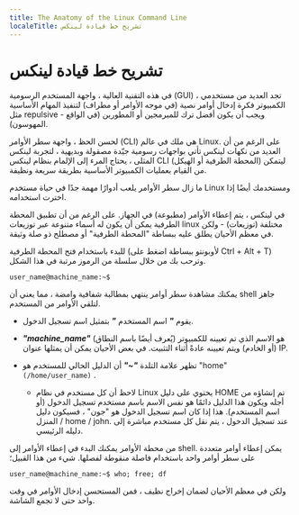 ```yaml
---
title: The Anatomy of the Linux Command Line
localeTitle: تشريح خط قيادة لينكس
---
```

# تشريح خط قيادة لينكس

في هذه التقنية العالية ، واجهة المستخدم الرسومية (GUI) ، تجد العديد من مستخدمي الكمبيوتر فكرة إدخال أوامر نصية (في موجه الأوامر أو مطراف) لتنفيذ المهام الأساسية مثل repulsive - ويجب أن يكون أفضل ترك للمبرمجين أو المطورين (في الواقع المهوسون).

لحسن الحظ ، واجهة سطر الأوامر (CLI) هي ملك في عالم Linux. على الرغم من أن العديد من نكهات لينكس تأتي بواجهات رسومية جيّدة مصقولة وبديهية ، لتجربة لينكس المثلى ، يحتاج المرء إلى الإلمام بنظام لينكس CLI (المحطة الطرفية أو الهيكل) ليتمكن من القيام بعمليات الكمبيوتر الأساسية بطريقة سريعة ونظيفة.

ما زال سطر الأوامر يلعب أدوارًا مهمة جدًا في حياة مستخدم Linux ومستخدمك أيضًا إذا اخترت استخدامه.

في لينكس ، يتم إعطاء الأوامر (مطبوعة) في الجهاز. على الرغم من أن تطبيق المحطة الطرفية يمكن أن يكون له أسماء متنوعة عبر توزيعات linux مختلفة (توزيعات) - ولكن في معظم الأحيان يطلق عليه ببساطة "المحطة الطرفية" أو مصطلح ذو صلة وثيقة.

للبدء باستخدام فتح المحطة الطرفية (لأوبونتو ببساطة اضغط على Ctrl + Alt + T) وترحب بك من خلال سلسلة من الرموز مرتبة في هذا الشكل.

 `user_name@machine_name:~$ 
` 

يمكنك مشاهدة سطر أوامر ينتهي بمطالبة شفافية وامضة ، مما يعني أن shell جاهز لتلقي الأوامر من المستخدم.

*   يقوم **_"_** اسم المستخدم **_"_** بتمثيل اسم تسجيل الدخول.
    
*   **_"machine\_name"_** (يُعرف أيضًا باسم النطاق) هو الاسم الذي تم تعيينه للكمبيوتر (أو الخادم) ويتم تعيينه عادةً أثناء التثبيت. في بعض الأحيان يمكن أن يمثلها عنوان IP.
    
*   تظهر علامة التلدة **_"~"_** أن الدليل الحالي للمستخدم هو "home" `(/home/user_name)` .
    
    *   لاحظ أن كل مستخدم في نظام Linux يحتوي على دليل HOME تم إنشاؤه من أجله ويكون هذا الدليل دائمًا هو نفس الاسم باسم مستخدم تسجيل الدخول (أو اسم المستخدم). هذا إذا كان اسم تسجيل الدخول هو "جون" ، فسيكون دليل المنزل / home / john. عند تسجيل الدخول ، يتم نقل كل مستخدم مباشرة إلى دليله الرئيسي.

من محطة الأوامر يمكنك البدء في إعطاء الأوامر إلى shell. يمكن إعطاء أوامر متعددة على سطر أوامر واحد باستخدام فاصلة منقوطة لفصلها. شيء من هذا القبيل؛

`user_name@machine_name:~$ who; free; df`

ولكن في معظم الأحيان لضمان إخراج نظيف ، فمن المستحسن إدخال الأوامر في وقت واحد حتى لا تجمع الشاشة.